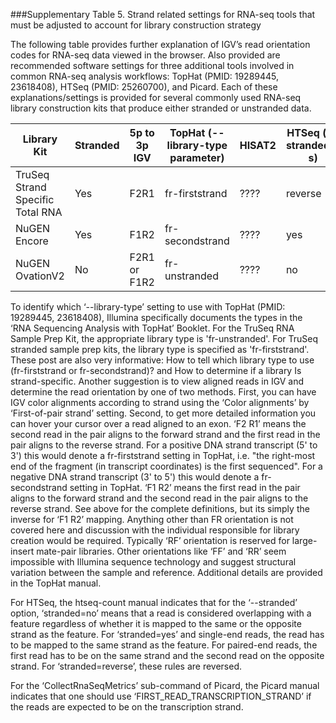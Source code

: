 ###Supplementary Table 5.  Strand related settings for RNA-seq tools that must be adjusted to account for library construction strategy

The following table provides further explanation of IGV’s read orientation codes for RNA-seq data viewed in the browser.  Also provided are recommended software settings for three additional tools involved in common RNA-seq analysis workflows: TopHat (PMID: 19289445, 23618408), HTSeq (PMID: 25260700), and Picard.  Each of these explanations/settings is provided for several commonly used RNA-seq library construction kits that produce either stranded or unstranded data.

| Library Kit | Stranded | 5p to 3p IGV | TopHat (--library-type parameter) | HISAT2 | HTSeq (--stranded/-s) | Picard (STRAND_SPECIFICITY option of CollectRnaSeqMetrics) |
| ----------- | -------- | ------------ | --------------------------------- | ------ | --------------------- | ---------------------------------------------------------- |
| TruSeq Strand Specific Total RNA | Yes | F2R1 | fr-firststrand | ???? | reverse | SECOND_READ_TRANSCRIPTION_STRAND |
| NuGEN Encore | Yes | F1R2 | fr-secondstrand | ???? | yes | FIRST_READ_TRANSCRIPTION_STRAND |
| NuGEN OvationV2 | No | F2R1 or F1R2 | fr-unstranded | ???? | no | NONE

To identify which ‘--library-type’ setting to use with TopHat (PMID: 19289445, 23618408), Illumina specifically documents the types in the ‘RNA Sequencing Analysis with TopHat’ Booklet.  For the TruSeq RNA Sample Prep Kit, the appropriate library type is 'fr-unstranded'.  For TruSeq stranded sample prep kits, the library type is specified as 'fr-firststrand'.  These post are also very informative: How to tell which library type to use (fr-firststrand or fr-secondstrand)? and How to determine if a library Is strand-specific.  Another suggestion is to view aligned reads in IGV and determine the read orientation by one of two methods.  First, you can have IGV color alignments according to strand using the ‘Color alignments’ by ‘First-of-pair strand’ setting.  Second, to get more detailed information you can hover your cursor over a read aligned to an exon. ‘F2 R1’ means the second read in the pair aligns to the forward strand and the first read in the pair aligns to the reverse strand.  For a positive DNA strand transcript (5' to 3') this would denote a fr-firststrand setting in TopHat, i.e. "the right-most end of the fragment (in transcript coordinates) is the first sequenced".  For a negative DNA strand transcript (3' to 5') this would denote a fr-secondstrand setting in TopHat. ‘F1 R2’ means the first read in the pair aligns to the forward strand and the second read in the pair aligns to the reverse strand.  See above for the complete definitions, but its simply the inverse for ‘F1 R2’ mapping. Anything other than FR orientation is not covered here and discussion with the individual responsible for library creation would be required.  Typically ‘RF’ orientation is reserved for large-insert mate-pair libraries.  Other orientations like ‘FF’ and ‘RR’ seem impossible with Illumina sequence technology and suggest structural variation between the sample and reference.  Additional details are provided in the TopHat manual.

For HTSeq, the htseq-count manual indicates that for the ‘--stranded’ option, ‘stranded=no’ means that a read is considered overlapping with a feature regardless of whether it is mapped to the same or the opposite strand as the feature. For ‘stranded=yes’ and single-end reads, the read has to be mapped to the same strand as the feature. For paired-end reads, the first read has to be on the same strand and the second read on the opposite strand.  For ‘stranded=reverse’, these rules are reversed.

For the ‘CollectRnaSeqMetrics’ sub-command of Picard, the Picard manual indicates that one should use ‘FIRST_READ_TRANSCRIPTION_STRAND’ if the reads are expected to be on the transcription strand.


